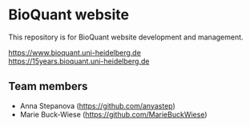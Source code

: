 # BioQuant website

This repository is for BioQuant website development and management.

https://www.bioquant.uni-heidelberg.de   
https://15years.bioquant.uni-heidelberg.de
 
## Team members

- Anna Stepanova (<https://github.com/anyastep>)
- Marie Buck-Wiese (<https://github.com/MarieBuckWiese>)
